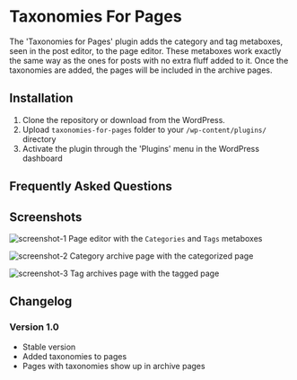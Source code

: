 # Taxonomies For Pages

The 'Taxonomies for Pages' plugin adds the category and tag metaboxes, seen in the post editor, to the page editor.
These metaboxes work exactly the same way as the ones for posts with no extra fluff added to it. Once the taxonomies
are added, the pages will be included in the archive pages.

Installation
------------

1. Clone the repository or download from the WordPress.
1. Upload `taxonomies-for-pages` folder to your `/wp-content/plugins/` directory
1. Activate the plugin through the 'Plugins' menu in the WordPress dashboard

Frequently Asked Questions
--------------------------


Screenshots
-----------

![screenshot-1](https://raw.github.com/ubc/taxonomies-for-pages/master/screenshot-1.png)
Page editor with the `Categories` and `Tags` metaboxes

![screenshot-2](https://raw.github.com/ubc/taxonomies-for-pages/master/screenshot-2.png)
Category archive page with the categorized page

![screenshot-3](https://raw.github.com/ubc/taxonomies-for-pages/master/screenshot-3.png)
Tag  archives page with the tagged page

Changelog
---------

### Version 1.0
* Stable version
* Added taxonomies to pages
* Pages with taxonomies show up in archive pages
